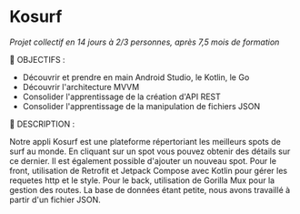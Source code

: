 # Kosurf
*Projet collectif en 14 jours à 2/3 personnes, après 7,5 mois de formation*

🎯 OBJECTIFS :

- Découvrir et prendre en main Android Studio, le Kotlin, le Go
- Découvrir l'architecture MVVM
- Consolider l'apprentissage de la création d'API REST
- Consolider l'apprentissage de la manipulation de fichiers JSON

💬 DESCRIPTION :

Notre appli Kosurf est une plateforme répertoriant les meilleurs spots de surf au monde. En cliquant sur un spot vous pouvez obtenir des détails sur ce dernier. Il est également possible d'ajouter un nouveau spot. Pour le front, utilisation de Retrofit et Jetpack Compose avec Kotlin pour gérer les requetes http et le style. Pour le back, utilisation de Gorilla Mux pour la gestion des routes. La base de données étant petite, nous avons travaillé à partir d'un fichier JSON.
